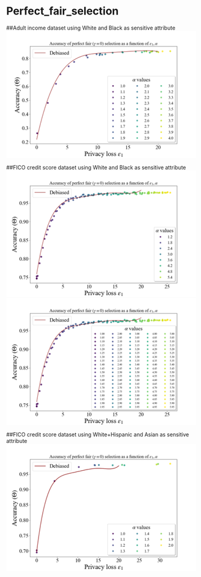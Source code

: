 # Perfect_fair_selection


##Adult income dataset using White and Black as sensitive attribute
![](fz_adult.PNG)

##FICO credit score dataset using White and Black as sensitive attribute
![](fz_wb.PNG)
![](fz_wb_all_legend.PNG)

##FICO credit score dataset using White+Hispanic and Asian as sensitive attribute
![](fz_wha.PNG)
